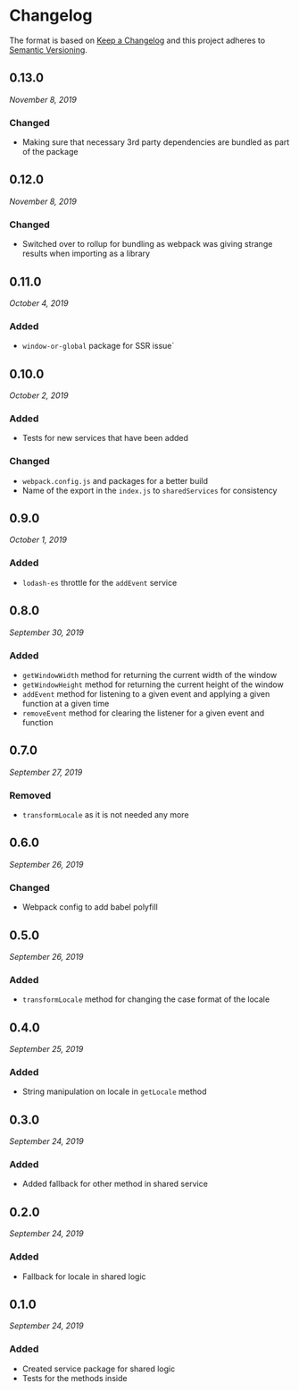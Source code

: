# Changelog

The format is based on [Keep a Changelog](http://keepachangelog.com/en/1.0.0/)
and this project adheres to [Semantic Versioning](http://semver.org/spec/v2.0.0.html).


0.13.0
------------------------------
*November 8, 2019*

 ### Changed
- Making sure that necessary 3rd party dependencies are bundled as part of the package


0.12.0
------------------------------
*November 8, 2019*

 ### Changed
- Switched over to rollup for bundling as webpack was giving strange results when importing as a library


0.11.0
------------------------------
*October 4, 2019*

 ### Added
- `window-or-global` package for SSR issue`


0.10.0
------------------------------
*October 2, 2019*

 ### Added
- Tests for new services that have been added

 ### Changed
- `webpack.config.js` and packages for a better build
- Name of the export in the `index.js` to `sharedServices` for consistency


0.9.0
------------------------------
*October 1, 2019*

 ### Added
- `lodash-es` throttle for the `addEvent` service


0.8.0
------------------------------
*September 30, 2019*

 ### Added
- `getWindowWidth` method for returning the current width of the window
- `getWindowHeight` method for returning the current height of the window
- `addEvent` method for listening to a given event and applying a given function at a given time
- `removeEvent` method for clearing the listener for a given event and function


0.7.0
------------------------------
*September 27, 2019*

 ### Removed
- `transformLocale` as it is not needed any more


0.6.0
------------------------------
*September 26, 2019*

 ### Changed
- Webpack config to add babel polyfill


0.5.0
------------------------------
*September 26, 2019*

 ### Added
- `transformLocale` method for changing the case format of the locale


0.4.0
------------------------------
*September 25, 2019*

 ### Added
- String manipulation on locale in `getLocale` method


0.3.0
------------------------------
*September 24, 2019*

 ### Added
- Added fallback for other method in shared service


0.2.0
------------------------------
*September 24, 2019*

 ### Added
- Fallback for locale in shared logic


0.1.0
------------------------------
*September 24, 2019*

 ### Added
- Created service package for shared logic
- Tests for the methods inside
